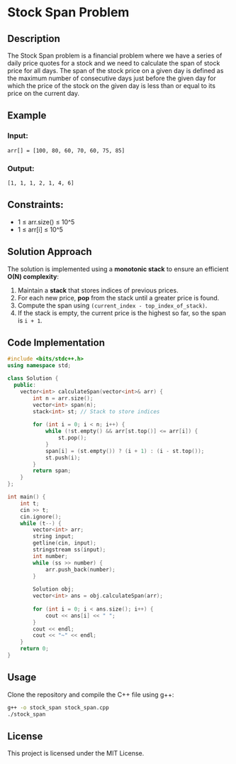 # Stock Span Problem

## Description
The Stock Span problem is a financial problem where we have a series of daily price quotes for a stock and we need to calculate the span of stock price for all days. The span of the stock price on a given day is defined as the maximum number of consecutive days just before the given day for which the price of the stock on the given day is less than or equal to its price on the current day.

## Example

### Input:
```
arr[] = [100, 80, 60, 70, 60, 75, 85]
```
### Output:
```
[1, 1, 1, 2, 1, 4, 6]
```

## Constraints:
- 1 ≤ arr.size() ≤ 10^5
- 1 ≤ arr[i] ≤ 10^5

## Solution Approach
The solution is implemented using a **monotonic stack** to ensure an efficient **O(N) complexity**:

1. Maintain a **stack** that stores indices of previous prices.
2. For each new price, **pop** from the stack until a greater price is found.
3. Compute the span using `(current_index - top_index_of_stack)`.
4. If the stack is empty, the current price is the highest so far, so the span is `i + 1`.

## Code Implementation
```cpp
#include <bits/stdc++.h>
using namespace std;

class Solution {
  public:
    vector<int> calculateSpan(vector<int>& arr) {
        int n = arr.size();
        vector<int> span(n);
        stack<int> st; // Stack to store indices
        
        for (int i = 0; i < n; i++) {
            while (!st.empty() && arr[st.top()] <= arr[i]) {
                st.pop();
            }
            span[i] = (st.empty()) ? (i + 1) : (i - st.top());
            st.push(i);
        }
        return span;
    }
};

int main() {
    int t;
    cin >> t;
    cin.ignore();
    while (t--) {
        vector<int> arr;
        string input;
        getline(cin, input);
        stringstream ss(input);
        int number;
        while (ss >> number) {
            arr.push_back(number);
        }
        
        Solution obj;
        vector<int> ans = obj.calculateSpan(arr);
        
        for (int i = 0; i < ans.size(); i++) {
            cout << ans[i] << " ";
        }
        cout << endl;
        cout << "~" << endl;
    }
    return 0;
}
```

## Usage
Clone the repository and compile the C++ file using g++:
```sh
g++ -o stock_span stock_span.cpp
./stock_span
```

## License
This project is licensed under the MIT License.


